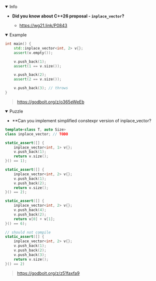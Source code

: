 <details open><summary>Info</summary><p>

* **Did you know about C++26 proposal - `inplace_vector`?**

  * https://wg21.link/P0843

</p></details><details open><summary>Example</summary><p>

```cpp
int main() {
    std::inplace_vector<int, 2> v{};
    assert(v.empty());

    v.push_back(1);
    assert(1 == v.size());

    v.push_back(2);
    assert(2 == v.size());

    v.push_back(3); // throws
}
```

> https://godbolt.org/z/o365eWeEb

</p></details><details open><summary>Puzzle</summary><p>

* **Can you implement simplified constexpr version of inplace_vector?

```cpp
template<class T, auto Size>
class inplace_vector; // TODO

static_assert([] {
    inplace_vector<int, 1> v{};
    v.push_back(1);
    return v.size();
}() == 1);

static_assert([] {
    inplace_vector<int, 2> v{};
    v.push_back(1);
    v.push_back(2);
    return v.size();
}() == 2);

static_assert([] {
    inplace_vector<int, 2> v{};
    v.push_back(4);
    v.push_back(2);
    return v[0] + v[1];
}() == 6);

// should not compile
static_assert([] {
    inplace_vector<int, 2> v{};
    v.push_back(1);
    v.push_back(2);
    v.push_back(3);
    return v.size();
}() == 2)
```

> https://godbolt.org/z/z51faxfa9

</p></details>
